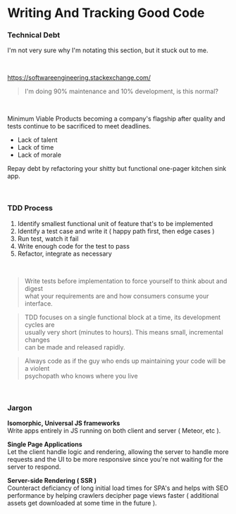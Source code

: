 # Writing And Tracking Good Code

### Technical Debt

I'm not very sure why I'm notating this section, but it stuck out to me.

<br>

https://softwareengineering.stackexchange.com/

> I'm doing 90% maintenance and 10% development, is this normal?

<br>

Minimum Viable Products becoming a company's flagship after quality and tests
continue to be sacrificed to meet deadlines.

- Lack of talent
- Lack of time
- Lack of morale

Repay debt by refactoring your shitty but functional one-pager kitchen sink app.

<br>

### TDD Process

1. Identify smallest functional unit of feature that's to be implemented
2. Identify a test case and write it ( happy path first, then edge cases )
3. Run test, watch it fail
4. Write enough code for the test to pass
5. Refactor, integrate as necessary

<br>

> Write tests before implementation to force yourself to think about and digest   <br>
> what your requirements are and how consumers consume your interface.

> TDD focuses on a single functional block at a time, its development cycles are  <br>
> usually very short (minutes to hours). This means small, incremental changes    <br>
> can be made and released rapidly.

> Always code as if the guy who ends up maintaining your code will be a violent   <br>
> psychopath who knows where you live

<br>

### Jargon

<strong>Isomorphic, Universal JS frameworks</strong> <br>
Write apps entirely in JS running on both client and server ( Meteor, etc ).

<strong>Single Page Applications</strong> <br>
Let the client handle logic and rendering, allowing the server to handle more
requests and the UI to be more responsive since you're not waiting for the
server to respond.

<strong>Server-side Rendering ( SSR )</strong> <br>
Counteract deficiancy of long initial load times for SPA's and helps with SEO
performance by helping crawlers decipher page views faster ( additional assets
get downloaded at some time in the future ).